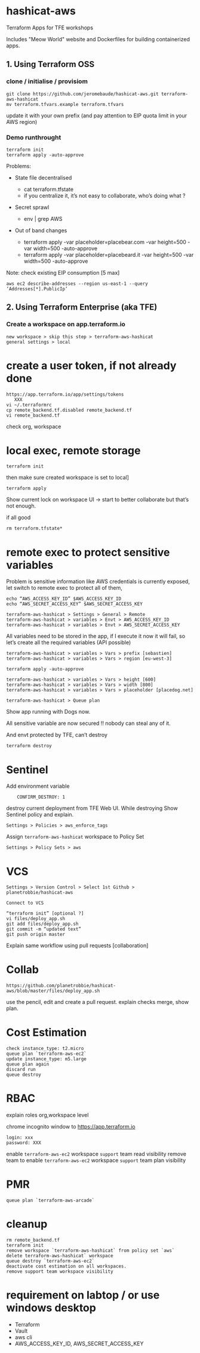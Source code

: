 # hashicat-aws
Terraform Apps for TFE workshops

Includes "Meow World" website and Dockerfiles for building containerized apps.

## 1. Using Terraform OSS
### clone / initialise / provisiom

    git clone https://github.com/jeromebaude/hashicat-aws.git terraform-aws-hashicat
    mv terraform.tfvars.example terraform.tfvars

update it with your own prefix (and pay attention to EIP quota limit in your AWS region)

### Demo runthrought

    terraform init
    terraform apply -auto-approve

Problems:
- State file decentralised
    - cat terraform.tfstate
    - if you centralize it, it’s not easy to collaborate, who’s doing what ?

- Secret sprawl
    - env | grep AWS
    
- Out of band changes
    - terraform apply -var placeholder=placebear.com -var height=500 -var width=500 -auto-approve
    - terraform apply -var placeholder=placebeard.it -var height=500 -var width=500 -auto-approve

Note: check existing EIP consumption [5 max]

    aws ec2 describe-addresses --region us-east-1 --query ‘Addresses[*].PublicIp’

## 2. Using Terraform Enterprise (aka TFE)
### Create a workspace on app.terraform.io

    new workspace > skip this step > terraform-aws-hashicat
    general settings > local

# create a user token, if not already done
    
    https://app.terraform.io/app/settings/tokens
       XXX
    vi ~/.terraformrc
    cp remote_backend.tf.disabled remote_backend.tf
    vi remote_backend.tf

check org, workspace

# local exec, remote storage

    terraform init

then make sure created workspace is set to local]

    terraform apply

Show current lock on workspace UI -> start to better collaborate but that’s not enough.

if all good

    rm terraform.tfstate*

# remote exec to protect sensitive variables

Problem is sensitive information like AWS credentials is currently exposed, let switch to remote exec to protect all of them,

    echo “AWS_ACCESS_KEY_ID” $AWS_ACCESS_KEY_ID
    echo “AWS_SECRET_ACCESS_KEY” $AWS_SECRET_ACCESS_KEY

    terraform-aws-hashicat > Settings > General > Remote
    terraform-aws-hashicat > variables > Envt > AWS_ACCESS_KEY_ID
    terraform-aws-hashicat > variables > Envt > AWS_SECRET_ACCESS_KEY

All variables need to be stored in the app, if I execute it now it will fail, so let’s create all the required variables (API possible)

    terraform-aws-hashicat > variables > Vars > prefix [sebastien]
    terraform-aws-hashicat > variables > Vars > region [eu-west-3]

    terraform apply -auto-approve

    terraform-aws-hashicat > variables > Vars > height [600]
    terraform-aws-hashicat > variables > Vars > width [800]
    terraform-aws-hashicat > variables > Vars > placeholder [placedog.net]

    terraform-aws-hashicat > Queue plan

Show app running with Dogs now.

All sensitive variable are now secured !! nobody can steal any of it.

And envt protected by TFE, can’t destroy

    terraform destroy

# Sentinel

Add environment variable
        
        CONFIRM_DESTROY: 1 

destroy current deployment from TFE Web UI. While destroying Show Sentinel policy and explain.

    Settings > Policies > aws_enforce_tags

Assign `terraform-aws-hashicat` workspace to Policy Set

    Settings > Policy Sets > aws

# VCS

    Settings > Version Control > Select 1st Github > planetrobbie/hashicat-aws
    
    Connect to VCS

    “terraform init” [optional ?]
    vi files/deploy_app.sh
    git add files/deploy_app.sh
    git commit -m “updated text”
    git push origin master

Explain same workflow using pull requests [collaboration]

# Collab

    https://github.com/planetrobbie/hashicat-aws/blob/master/files/deploy_app.sh
    
use the pencil, edit and create a pull request.
explain checks
merge, show plan.

# Cost Estimation

    check instance_type: t2.micro
    queue plan `terraform-aws-ec2`
    update instance_type: m5.large
    queue plan again
    discard run
    queue destroy

# RBAC

explain roles org,workspace level

chrome incognito window to https://app.terraform.io

    login: xxx
    password: XXX
    
enable `terraform-aws-ec2` workspace `support` team read visibility
remove team to 
enable `terraform-aws-ec2` workspace `support` team plan visibility

# PMR

    queue plan `terraform-aws-arcade`

# cleanup 
    
    rm remote_backend.tf
    terraform init
    remove workspace `terraform-aws-hashicat` from policy set `aws`
    delete terraform-aws-hashicat` workspace
    queue destroy `terraform-aws-ec2`
    deactivate cost estimation on all workspaces.
    remove support team workspace visibility

# requirement on labtop / or use windows desktop

- Terraform
- Vault
- aws cli
- AWS_ACCESS_KEY_ID, AWS_SECRET_ACCESS_KEY

